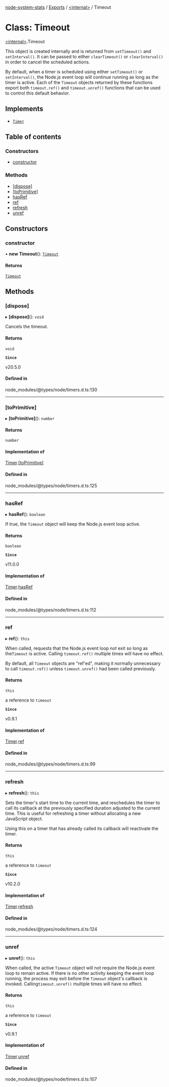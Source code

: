 [node-system-stats](../README.md) / [Exports](../modules.md) / [\<internal\>](../modules/internal_.md) / Timeout

# Class: Timeout

[\<internal\>](../modules/internal_.md).Timeout

This object is created internally and is returned from `setTimeout()` and `setInterval()`. It can be passed to either `clearTimeout()` or `clearInterval()` in order to cancel the
scheduled actions.

By default, when a timer is scheduled using either `setTimeout()` or `setInterval()`, the Node.js event loop will continue running as long as the
timer is active. Each of the `Timeout` objects returned by these functions
export both `timeout.ref()` and `timeout.unref()` functions that can be used to
control this default behavior.

## Implements

- [`Timer`](../interfaces/internal_.Timer.md)

## Table of contents

### Constructors

- [constructor](internal_.Timeout.md#constructor)

### Methods

- [[dispose]](internal_.Timeout.md#[dispose])
- [[toPrimitive]](internal_.Timeout.md#[toprimitive])
- [hasRef](internal_.Timeout.md#hasref)
- [ref](internal_.Timeout.md#ref)
- [refresh](internal_.Timeout.md#refresh)
- [unref](internal_.Timeout.md#unref)

## Constructors

### constructor

• **new Timeout**(): [`Timeout`](internal_.Timeout.md)

#### Returns

[`Timeout`](internal_.Timeout.md)

## Methods

### [dispose]

▸ **[dispose]**(): `void`

Cancels the timeout.

#### Returns

`void`

**`Since`**

v20.5.0

#### Defined in

node_modules/@types/node/timers.d.ts:130

___

### [toPrimitive]

▸ **[toPrimitive]**(): `number`

#### Returns

`number`

#### Implementation of

[Timer](../interfaces/internal_.Timer.md).[[toPrimitive]](../interfaces/internal_.Timer.md#[toprimitive])

#### Defined in

node_modules/@types/node/timers.d.ts:125

___

### hasRef

▸ **hasRef**(): `boolean`

If true, the `Timeout` object will keep the Node.js event loop active.

#### Returns

`boolean`

**`Since`**

v11.0.0

#### Implementation of

[Timer](../interfaces/internal_.Timer.md).[hasRef](../interfaces/internal_.Timer.md#hasref)

#### Defined in

node_modules/@types/node/timers.d.ts:112

___

### ref

▸ **ref**(): `this`

When called, requests that the Node.js event loop _not_ exit so long as the`Timeout` is active. Calling `timeout.ref()` multiple times will have no effect.

By default, all `Timeout` objects are "ref'ed", making it normally unnecessary
to call `timeout.ref()` unless `timeout.unref()` had been called previously.

#### Returns

`this`

a reference to `timeout`

**`Since`**

v0.9.1

#### Implementation of

[Timer](../interfaces/internal_.Timer.md).[ref](../interfaces/internal_.Timer.md#ref)

#### Defined in

node_modules/@types/node/timers.d.ts:99

___

### refresh

▸ **refresh**(): `this`

Sets the timer's start time to the current time, and reschedules the timer to
call its callback at the previously specified duration adjusted to the current
time. This is useful for refreshing a timer without allocating a new
JavaScript object.

Using this on a timer that has already called its callback will reactivate the
timer.

#### Returns

`this`

a reference to `timeout`

**`Since`**

v10.2.0

#### Implementation of

[Timer](../interfaces/internal_.Timer.md).[refresh](../interfaces/internal_.Timer.md#refresh)

#### Defined in

node_modules/@types/node/timers.d.ts:124

___

### unref

▸ **unref**(): `this`

When called, the active `Timeout` object will not require the Node.js event loop
to remain active. If there is no other activity keeping the event loop running,
the process may exit before the `Timeout` object's callback is invoked. Calling`timeout.unref()` multiple times will have no effect.

#### Returns

`this`

a reference to `timeout`

**`Since`**

v0.9.1

#### Implementation of

[Timer](../interfaces/internal_.Timer.md).[unref](../interfaces/internal_.Timer.md#unref)

#### Defined in

node_modules/@types/node/timers.d.ts:107
